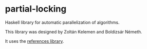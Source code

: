 # partial-locking
Haskell library for automatic parallelization of algorithms.

This library was designed by Zoltán Kelemen and Boldizsár Németh.

It uses the [references library](https://github.com/nboldi/references).
